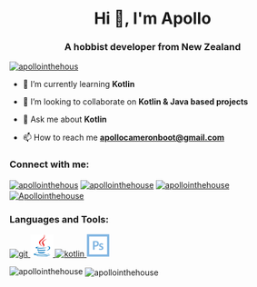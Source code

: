 <h1 align="center">Hi 👋, I'm Apollo</h1>
<h3 align="center">A hobbist developer from New Zealand</h3>

<p align="left"> <a href="https://twitter.com/apollointhehous" target="blank"><img src="https://img.shields.io/twitter/follow/apollointhehous?logo=twitter&style=for-the-badge" alt="apollointhehous" /></a> </p>

- 🌱 I’m currently learning **Kotlin**

- 👯 I’m looking to collaborate on **Kotlin & Java based projects**

- 💬 Ask me about **Kotlin**

- 📫 How to reach me **apollocameronboot@gmail.com**

<h3 align="left">Connect with me:</h3>
<p align="left">
<a href="https://twitter.com/apollointhehous" target="blank"><img align="center" src="https://raw.githubusercontent.com/rahuldkjain/github-profile-readme-generator/master/src/images/icons/Social/twitter.svg" alt="apollointhehous" height="30" width="40" /></a>
<a href="https://www.youtube.com/c/apollointhehouse" target="blank"><img align="center" src="https://raw.githubusercontent.com/rahuldkjain/github-profile-readme-generator/master/src/images/icons/Social/youtube.svg" alt="apollointhehouse" height="30" width="40" /></a>
<a href="https://www.leetcode.com/apollointhehouse" target="blank"><img align="center" src="https://raw.githubusercontent.com/rahuldkjain/github-profile-readme-generator/master/src/images/icons/Social/leet-code.svg" alt="apollointhehouse" height="30" width="40" /></a>
<a href="https://discord.gg/Apollointhehouse" target="blank"><img align="center" src="https://raw.githubusercontent.com/rahuldkjain/github-profile-readme-generator/master/src/images/icons/Social/discord.svg" alt="Apollointhehouse" height="30" width="40" /></a>
</p>

<h3 align="left">Languages and Tools:</h3>
<p align="left"> <a href="https://git-scm.com/" target="_blank" rel="noreferrer"> <img src="https://www.vectorlogo.zone/logos/git-scm/git-scm-icon.svg" alt="git" width="40" height="40"/> </a> <a href="https://www.java.com" target="_blank" rel="noreferrer"> <img src="https://raw.githubusercontent.com/devicons/devicon/master/icons/java/java-original.svg" alt="java" width="40" height="40"/> </a> <a href="https://kotlinlang.org" target="_blank" rel="noreferrer"> <img src="https://www.vectorlogo.zone/logos/kotlinlang/kotlinlang-icon.svg" alt="kotlin" width="40" height="40"/> </a> <a href="https://www.photoshop.com/en" target="_blank" rel="noreferrer"> <img src="https://raw.githubusercontent.com/devicons/devicon/master/icons/photoshop/photoshop-line.svg" alt="photoshop" width="40" height="40"/> </a> </p>

<p><img align="left" src="https://github-readme-stats-one-orcin.vercel.app/api/top-langs?username=apollointhehouse&show_icons=true&theme=tokyonight&locale=en&layout=compact" alt="apollointhehouse" /></p>

<p>&nbsp;<img align="center" src="https://github-readme-stats-one-orcin.vercel.app/api?username=apollointhehouse&show_icons=true&theme=tokyonight&locale=en" alt="apollointhehouse" /></p>
